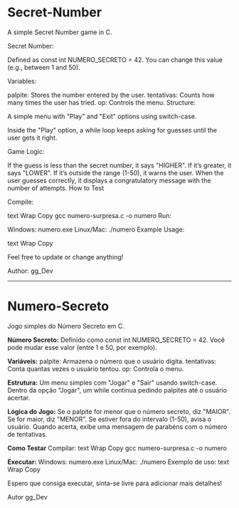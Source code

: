 # Secret-Number

A simple Secret Number game in C.

Secret Number:

Defined as const int NUMERO_SECRETO = 42. You can change this value (e.g., between 1 and 50).

Variables:

palpite: Stores the number entered by the user.
tentativas: Counts how many times the user has tried.
op: Controls the menu.
Structure:

A simple menu with "Play" and "Exit" options using switch-case.

Inside the "Play" option, a while loop keeps asking for guesses until the user gets it right.

Game Logic:

If the guess is less than the secret number, it says "HIGHER".
If it’s greater, it says "LOWER".
If it’s outside the range (1-50), it warns the user.
When the user guesses correctly, it displays a congratulatory message with the number of attempts.
How to Test

Compile:

text
Wrap
Copy
gcc numero-surpresa.c -o numero
Run:

Windows: numero.exe
Linux/Mac: ./numero
Example Usage:

text
Wrap
Copy

Feel free to update or change anything!

Author: gg_Dev

--------------------------------------------------------------------------------------------------------------------
# Numero-Secreto
Jogo simples do Número Secreto em C.

**Número Secreto:**
Definido como const int NUMERO_SECRETO = 42. Você pode mudar esse valor (entre 1 e 50, por exemplo).

**Variáveis:**
palpite: Armazena o número que o usuário digita.
tentativas: Conta quantas vezes o usuário tentou.
op: Controla o menu.

**Estrutura:**
Um menu simples com "Jogar" e "Sair" usando switch-case.
Dentro da opção "Jogar", um while continua pedindo palpites até o usuário acertar.

**Lógica do Jogo:**
Se o palpite for menor que o número secreto, diz "MAIOR".
Se for maior, diz "MENOR".
Se estiver fora do intervalo (1-50), avisa o usuário.
Quando acerta, exibe uma mensagem de parabéns com o número de tentativas.

**Como Testar**
Compilar:
text
Wrap
Copy
gcc numero-surpresa.c -o numero

**Executar:**
Windows: numero.exe
Linux/Mac: ./numero
Exemplo de uso:
text
Wrap
Copy

Espero que consiga executar, sinta-se livre para adicionar mais detalhes! 

Autor gg_Dev
